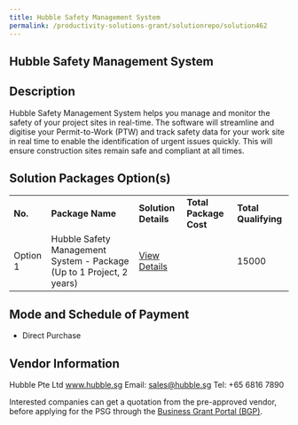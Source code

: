 ```yaml
---
title: Hubble Safety Management System
permalink: /productivity-solutions-grant/solutionrepo/solution462
---
```


## Hubble Safety Management System

## Description

Hubble Safety Management System helps you manage and monitor the safety of your project sites in real-time. The software will streamline and digitise your Permit-to-Work (PTW) and track safety data for your work site in real time to enable the identification of urgent issues quickly. This will ensure construction sites remain safe and compliant at all times.

## Solution Packages Option(s)

<table>
<tr>
<td><b>No.</b></td>
<td><b>Package Name</b></td>
<td><b>Solution Details</b></td>
<td><b>Total Package Cost</b></td>
<td><b>Total Qualifying</b></td>
</tr>
<tr>
<td>Option 1</td>
<td>Hubble Safety Management System - Package (Up to 1 Project, 2 years)</td>
<td><a href='https://www.gobusiness.gov.sg/images/psg/Hubble_20200081_Annex_3_20200625144358_Part_5.pdf'>View Details</a></td>
<td></td>
<td>15000</td>
</tr>
</table>

## Mode and Schedule of Payment

 - Direct Purchase

## Vendor Information

 Hubble Pte Ltd
www.hubble.sg
Email: sales@hubble.sg
Tel: +65 6816 7890

Interested companies can get a quotation from the pre-approved vendor, before applying for the PSG through the <a href='https://www.businessgrants.gov.sg/'>Business Grant Portal (BGP)</a>.

<script src="/jquery/resize-tables.js"></script>
